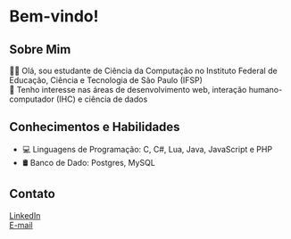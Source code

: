 # Bem-vindo!

## Sobre Mim

👨‍🎓  Olá, sou estudante de Ciência da Computação no Instituto Federal de Educação, Ciência e Tecnologia de São Paulo (IFSP) <br>
👀  Tenho interesse nas áreas de desenvolvimento web, interação humano-computador (IHC) e ciência de dados

## Conhecimentos e Habilidades

- 💻 Linguagens de Programação: C, C#, Lua, Java, JavaScript e PHP
- 🛢️ Banco de Dado: Postgres, MySQL

## Contato

[LinkedIn](https://www.linkedin.com/in/evandro-yudi-alves-ribeiro/) <br>
[E-mail](mailto:evandroyudialves@gmail.com)


